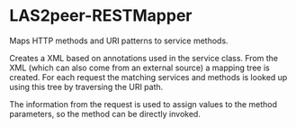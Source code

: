 LAS2peer-RESTMapper
======================

Maps HTTP methods and URI patterns to service methods.

Creates a XML based on annotations used in the service class.
From the XML (which can also come from an external source) a mapping tree is created.
For each request the matching services and methods is looked up using this tree by traversing the URI path.

The information from the request is used to assign values to the method parameters, so the method can be directly invoked.
